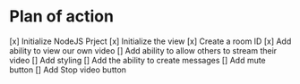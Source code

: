 # Plan of action

[x] Initialize NodeJS Prject
[x] Initialize the view
[x] Create a room ID
[x] Add ability to view our own video
[] Add ability to allow others to stream their video
[] Add styling
[] Add the ability to create messages
[] Add mute button
[] Add Stop video button
